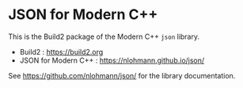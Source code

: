 JSON for Modern C++ 
===================

This is the Build2 package of the Modern C++ `json` library.

 - Build2 : https://build2.org
 - JSON for Modern C++ : https://nlohmann.github.io/json/

See https://github.com/nlohmann/json/ for the library documentation.
